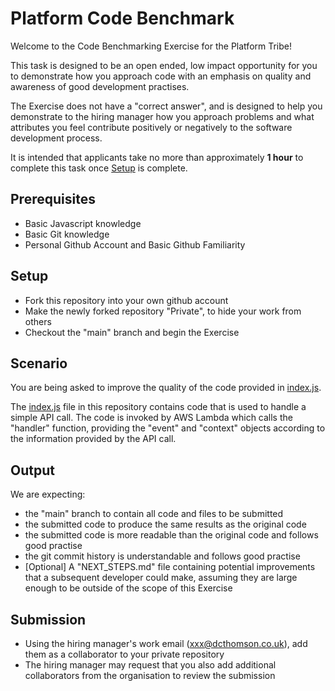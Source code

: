 # Platform Code Benchmark
Welcome to the Code Benchmarking Exercise for the Platform Tribe!

This task is designed to be an open ended, low impact opportunity for you to demonstrate how you approach code with an emphasis on quality and awareness of good development practises.

The Exercise does not have a "correct answer", and is designed to help you demonstrate to the hiring manager how you approach problems and what attributes you feel contribute positively or negatively to the software development process.

It is intended that applicants take no more than approximately **1 hour** to complete this task once [Setup](#setup) is complete.

## Prerequisites
 - Basic Javascript knowledge
 - Basic Git knowledge
 - Personal Github Account and Basic Github Familiarity

## Setup
 - Fork this repository into your own github account
 - Make the newly forked repository "Private", to hide your work from others
 - Checkout the "main" branch and begin the Exercise

## Scenario
You are being asked to improve the quality of the code provided in [index.js](index.js).

The [index.js](index.js) file in this repository contains code that is used to handle a simple API call. The code is invoked by AWS Lambda which calls the "handler" function, providing the "event" and "context" objects according to the information provided by the API call.

## Output
We are expecting:
 - the "main" branch to contain all code and files to be submitted
 - the submitted code to produce the same results as the original code
 - the submitted code is more readable than the original code and follows good practise
 - the git commit history is understandable and follows good practise
 - [Optional] A "NEXT_STEPS.md" file containing potential improvements that a subsequent developer could make, assuming they are large enough to be outside of the scope of this Exercise

## Submission
 - Using the hiring manager's work email (xxx@dcthomson.co.uk), add them as a collaborator to your private repository
 - The hiring manager may request that you also add additional collaborators from the organisation to review the submission
